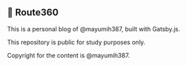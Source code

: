 ## 🚀 Route360

This is a personal blog of @mayumih387, built with Gatsby.js.

This repository is public for study purposes only.

Copyright for the content is @mayumih387.